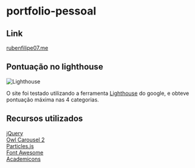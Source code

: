 # portfolio-pessoal

<h2>Link</h2>
<a href="rubenfilipe07.me">rubenfilipe07.me</a>

<h2>Pontuação no lighthouse</h2>
<img src="https://user-images.githubusercontent.com/53026536/126054587-9c0aa5c8-8bc0-4775-9ea1-f2ef595451be.png" alt="Lighthouse">
<p>O site foi testado utilizando a ferramenta <a href="https://developers.google.com/web/tools/lighthouse">Lighthouse</a> do google, e obteve pontuação máxima nas 4 categorias.</p>

<h2>Recursos utilizados</h2>
<a href="https://jquery.com/">jQuery</a> <br>
<a href="https://github.com/OwlCarousel2/OwlCarousel2">Owl Carousel 2</a> <br>
<a href="https://github.com/VincentGarreau/particles.js">Particles.js</a> <br>
<a href="https://fontawesome.com/">Font Awesome</a> <br>
<a href="https://jpswalsh.github.io/academicons/">Academicons</a> <br>
